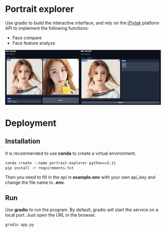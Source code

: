 # Portrait explorer

Use gradio to build the interactive interface, and rely on the [iFlytek](https://www.xfyun.cn/) platform API to implement the following functions:
- Face compare
- Face feature analyze

![Preview](assets/preview.jpeg)

# Deployment

## Installation

It is recommended to use **conda** to create a virtual environment.

```shell
conda create --name portrait-explorer python==3.11
pip install -r requirements.txt
```

Then you need to fill in the api in **example.env** with your own api_key and change the file name to **.env**.

## Run

Use **gradio** to run the program. By default, gradio will start the service on a local port. Just open the URL in the browser.

```shell
gradio app.py
```